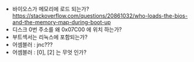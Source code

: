 * 바이오스가 메모리에 로드 되는가?
https://stackoverflow.com/questions/20861032/who-loads-the-bios-and-the-memory-map-during-boot-up
* 디스크 0번 주소를 왜 0x07C00 에 위치 하는가?
* 부트섹서는 리눅스에 포함되는가?
* 어셈블러 : jnc???
* 어셈블러 : [0], [2] 는 무엇 인가?

 
